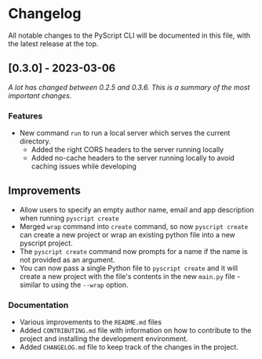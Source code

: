 # Changelog

All notable changes to the PyScript CLI will be documented in this file, with the latest release at the top.

## [0.3.0] - 2023-03-06

*A lot has changed between 0.2.5 and 0.3.6. This is a summary of the most important changes.*

### Features

- New command `run` to run a local server which serves the current directory.
  - Added the right CORS headers to the server running locally
  - Added no-cache headers to the server running locally to avoid caching issues while developing


## Improvements

- Allow users to specify an empty author name, email and app description when running `pyscript create`
- Merged `wrap` command into `create` command, so now `pyscript create` can create a new project or wrap an existing python file into a new pyscript project.
- The `pyscript create` command now prompts for a name if the name is not provided as an argument.
- You can now pass a single Python file to `pyscript create` and it will create a new project with the file's contents in the new `main.py` file - similar to using the `--wrap` option.

### Documentation

- Various improvements to the `README.md` files
- Added `CONTRIBUTING.md` file with information on how to contribute to the project and installing the development environment.
- Added `CHANGELOG.md` file to keep track of the changes in the project.
